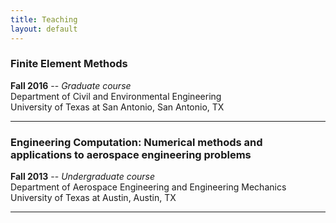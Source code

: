 ```yaml
---
title: Teaching 
layout: default
---
```



### Finite Element Methods    
**Fall 2016** --  *Graduate course*      
Department of Civil and Environmental Engineering    
University of Texas at San Antonio, San Antonio, TX

___

### Engineering Computation: Numerical methods and applications to aerospace engineering problems       
**Fall 2013** --  *Undergraduate course*       
Department of Aerospace Engineering and Engineering Mechanics   
University of Texas at Austin, Austin, TX

___
